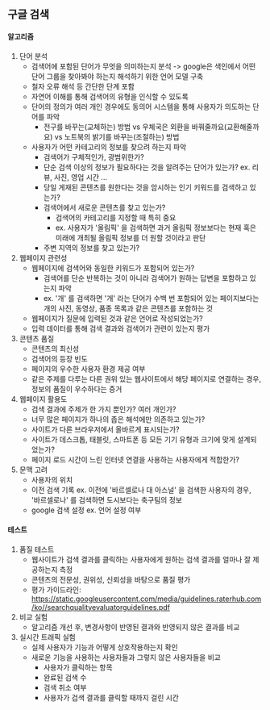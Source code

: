 ## 구글 검색

#### 알고리즘

1. 단어 분석
   - 검색어에 포함된 단어가 무엇을 의미하는지 분석 -> google은 색인에서 어떤 단어 그룹을 찾아봐야 하는지 해석하기 위한 언어 모델 구축
   - 철자 오류 해석 등 간단한 단계 포함
   - 자연어 이해를 통해 검색어의 유형을 인식할 수 있도록
   - 단어의 정의가 여러 개인 경우에도 동의어 시스템을 통해 사용자가 의도하는 단어를 파악
     - 전구를 바꾸는(교체하는) 방법 vs 우체국은 외환을 바꿔줄까요(교환해줄까요) vs 노트북의 밝기를 바꾸는(조절하는) 방법
   - 사용자가 어떤 카테고리의 정보를 찾으려 하는지 파악
     - 검색어가 구체적인가, 광범위한가?
     - 단순 검색 이상의 정보가 필요하다는 것을 알려주는 단어가 있는가? ex. 리뷰, 사진, 영업 시간 ...
     - 당일 게재된 콘텐츠를 원한다는 것을 암시하는 인기 키워드를 검색하고 있는가?
     - 검색어에서 새로운 콘텐츠를 찾고 있는가?
       - 검색어의 카테고리를 지정할 때 특히 중요
       - ex. 사용자가 '올림픽' 을 검색하면 과거 올림픽 정보보다는 현재 혹은 미래에 개최될 올림픽 정보를 더 원할 것이라고 판단
     - 주변 지역의 정보를 찾고 있는가?
2. 웹페이지 관련성
   - 웹페이지에 검색어와 동일한 키워드가 포함되어 있는가?
     - 검색어를 단순 반복하는 것이 아니라 검색어가 원하는 답변을 포함하고 있는지 파악
     -  ex. '개' 를 검색하면 '개' 라는 단어가 수백 번 포함되어 있는 페이지보다는 개의 사진, 동영상, 품종 목록과 같은 콘텐츠를 포함하는 것
   - 웹페이지가 질문에 입력된 것과 같은 언어로 작성되었는가?
   - 입력 데이터를 통해 검색 결과와 검색어가 관련이 있는지 평가
3. 콘텐츠 품질
   - 콘텐츠의 최신성
   - 검색어의 등장 빈도
   - 페이지의 우수한 사용자 환경 제공 여부
   - 같은 주제를 다루는 다른 권위 있는 웹사이트에서 해당 페이지로 연결하는 경우, 정보의 품질이 우수하다는 증거
4. 웹페이지 활용도
   - 검색 결과에 주제가 한 가지 뿐인가? 여러 개인가?
   - 너무 많은 페이지가 하나의 좁은 해석에만 의존하고 있는가?
   - 사이트가 다른 브라우저에서 올바르게 표시되는가?
   - 사이트가 데스크톱, 태블릿, 스마트폰 등 모든 기기 유형과 크기에 맞게 설계되었는가?
   - 페이지 로드 시간이 느린 인터넷 연결을 사용하는 사용자에게 적합한가?
5. 문맥 고려
   - 사용자의 위치
   - 이전 검색 기록 ex. 이전에 '바르셀로나 대 아스널' 을 검색한 사용자의 경우, '바르셀로나' 를 검색하면 도시보다는 축구팀의 정보
   - google 검색 설정 ex. 언어 설정 여부



#### 테스트

1. 품질 테스트
   - 웹사이트가 검색 결과를 클릭하는 사용자에게 원하는 검색 결과를 얼마나 잘 제공하는지 측정
   - 콘텐츠의 전문성, 권위성, 신뢰성을 바탕으로 품질 평가
   - 평가 가이드라인: https://static.googleusercontent.com/media/guidelines.raterhub.com/ko//searchqualityevaluatorguidelines.pdf
2. 비교 실험
   - 알고리즘 개선 후, 변경사항이 반영된 결과와 반영되지 않은 결과를 비교
3. 실시간 트래픽 실험
   - 실제 사용자가 기능과 어떻게 상호작용하는지 확인
   - 새로운 기능을 사용하는 사용자들과 그렇지 않은 사용자들을 비교
     - 사용자가 클릭하는 항목
     - 완료된 검색 수
     - 검색 취소 여부
     - 사용자가 검색 결과를 클릭할 때까지 걸린 시간